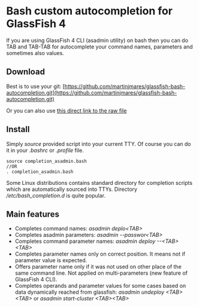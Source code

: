 Bash custom autocompletion for GlassFish 4
==================================

If you are using GlassFish 4 CLI (asadmin utility) on bash then you can do TAB and TAB-TAB for autocomplete your command names, parameters and sometimes also values.

## Download

Best is to use your git: [https://github.com/martinjmares/glassfish-bash-autocompletion.git](https://github.com/martinjmares/glassfish-bash-autocompletion.git)

Or you can also use [this direct link to the raw file](https://raw.github.com/martinjmares/glassfish-bash-autocompletion/master/bash_completion.d/completion_asadmin.bash)


## Install

Simply _source_ provided script into your current TTY. Of course you can do it in your _.bashrc_ or _.profile_ file.

~~~
source completion_asadmin.bash
//OR
. completion_asadmin.bash
~~~

Some Linux distributions contains standard directory for completion scripts which are automatically sourced into TTYs.  Directory */etc/bash_completion.d* is quite popular.

## Main features

* Completes command names: _asadmin deplo&lt;TAB&gt;_
* Completes asadmin parameters: _asadmin --passwor&lt;TAB&gt;_
* Completes command parameter names: _asadmin deploy --&lt;TAB&gt;&lt;TAB&gt;_
* Completes parameter names only on correct position. It means not if parameter value is expected.
* Offers parameter name only if it was not used on other place of the same command line. Not applied on multi-parameters (new feature of GlassFish 4 CLI).
* Completes operands and parameter values for some cases based on data dynamically reached from glassfish: _asadmin undeploy &lt;TAB&gt;&lt;TAB&gt;_ or _asadmin start-cluster &lt;TAB&gt;&lt;TAB&gt;_

